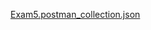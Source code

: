[Exam5.postman_collection.json](https://github.com/Nurbo336/ExamWork/files/14469636/Exam5.postman_collection.json)

